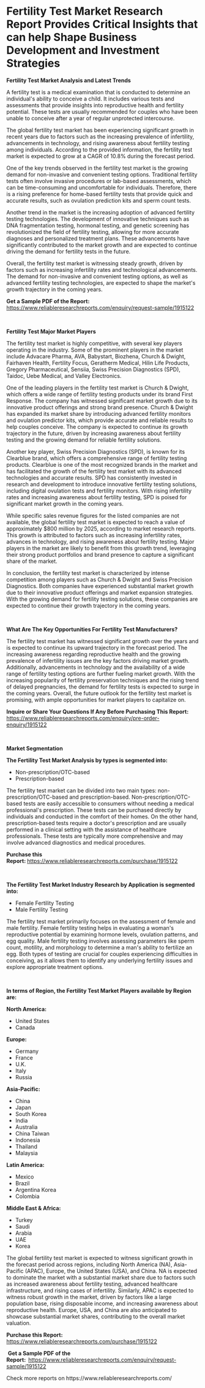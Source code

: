 <p><h1>Fertility Test Market Research Report Provides Critical Insights that can help Shape Business Development and Investment Strategies</h1></p><p><strong>Fertility Test Market Analysis and Latest Trends</strong></p>
<p><p>A fertility test is a medical examination that is conducted to determine an individual's ability to conceive a child. It includes various tests and assessments that provide insights into reproductive health and fertility potential. These tests are usually recommended for couples who have been unable to conceive after a year of regular unprotected intercourse.</p><p>The global fertility test market has been experiencing significant growth in recent years due to factors such as the increasing prevalence of infertility, advancements in technology, and rising awareness about fertility testing among individuals. According to the provided information, the fertility test market is expected to grow at a CAGR of 10.8% during the forecast period.</p><p>One of the key trends observed in the fertility test market is the growing demand for non-invasive and convenient testing options. Traditional fertility tests often involve invasive procedures or lab-based assessments, which can be time-consuming and uncomfortable for individuals. Therefore, there is a rising preference for home-based fertility tests that provide quick and accurate results, such as ovulation prediction kits and sperm count tests.</p><p>Another trend in the market is the increasing adoption of advanced fertility testing technologies. The development of innovative techniques such as DNA fragmentation testing, hormonal testing, and genetic screening has revolutionized the field of fertility testing, allowing for more accurate diagnoses and personalized treatment plans. These advancements have significantly contributed to the market growth and are expected to continue driving the demand for fertility tests in the future.</p><p>Overall, the fertility test market is witnessing steady growth, driven by factors such as increasing infertility rates and technological advancements. The demand for non-invasive and convenient testing options, as well as advanced fertility testing technologies, are expected to shape the market's growth trajectory in the coming years.</p></p>
<p><strong>Get a Sample PDF of the Report:&nbsp;</strong> <a href="https://www.reliableresearchreports.com/enquiry/request-sample/1915122">https://www.reliableresearchreports.com/enquiry/request-sample/1915122</a></p>
<p>&nbsp;</p>
<p><strong>Fertility Test Major Market Players</strong></p>
<p><p>The fertility test market is highly competitive, with several key players operating in the industry. Some of the prominent players in the market include Advacare Pharma, AVA, Babystart, Biozhena, Church & Dwight, Fairhaven Health, Fertility Focus, Geratherm Medical, Hilin Life Products, Gregory Pharmaceutical, Sensiia, Swiss Precision Diagnostics (SPD), Taidoc, Uebe Medical, and Valley Electronics.</p><p>One of the leading players in the fertility test market is Church & Dwight, which offers a wide range of fertility testing products under its brand First Response. The company has witnessed significant market growth due to its innovative product offerings and strong brand presence. Church & Dwight has expanded its market share by introducing advanced fertility monitors and ovulation predictor kits, which provide accurate and reliable results to help couples conceive. The company is expected to continue its growth trajectory in the future, driven by increasing awareness about fertility testing and the growing demand for reliable fertility solutions.</p><p>Another key player, Swiss Precision Diagnostics (SPD), is known for its Clearblue brand, which offers a comprehensive range of fertility testing products. Clearblue is one of the most recognized brands in the market and has facilitated the growth of the fertility test market with its advanced technologies and accurate results. SPD has consistently invested in research and development to introduce innovative fertility testing solutions, including digital ovulation tests and fertility monitors. With rising infertility rates and increasing awareness about fertility testing, SPD is poised for significant market growth in the coming years.</p><p>While specific sales revenue figures for the listed companies are not available, the global fertility test market is expected to reach a value of approximately $800 million by 2025, according to market research reports. This growth is attributed to factors such as increasing infertility rates, advances in technology, and rising awareness about fertility testing. Major players in the market are likely to benefit from this growth trend, leveraging their strong product portfolios and brand presence to capture a significant share of the market.</p><p>In conclusion, the fertility test market is characterized by intense competition among players such as Church & Dwight and Swiss Precision Diagnostics. Both companies have experienced substantial market growth due to their innovative product offerings and market expansion strategies. With the growing demand for fertility testing solutions, these companies are expected to continue their growth trajectory in the coming years.</p></p>
<p>&nbsp;</p>
<p><strong>What Are The Key Opportunities For Fertility Test Manufacturers?</strong></p>
<p><p>The fertility test market has witnessed significant growth over the years and is expected to continue its upward trajectory in the forecast period. The increasing awareness regarding reproductive health and the growing prevalence of infertility issues are the key factors driving market growth. Additionally, advancements in technology and the availability of a wide range of fertility testing options are further fueling market growth. With the increasing popularity of fertility preservation techniques and the rising trend of delayed pregnancies, the demand for fertility tests is expected to surge in the coming years. Overall, the future outlook for the fertility test market is promising, with ample opportunities for market players to capitalize on.</p></p>
<p><strong>Inquire or Share Your Questions If Any Before Purchasing This Report:</strong> <a href="https://www.reliableresearchreports.com/enquiry/pre-order-enquiry/1915122">https://www.reliableresearchreports.com/enquiry/pre-order-enquiry/1915122</a></p>
<p>&nbsp;</p>
<p><strong>Market Segmentation</strong></p>
<p><strong>The Fertility Test Market Analysis by types is segmented into:</strong></p>
<p><ul><li>Non-prescription/OTC-based</li><li>Prescription-based</li></ul></p>
<p><p>The fertility test market can be divided into two main types: non-prescription/OTC-based and prescription-based. Non-prescription/OTC-based tests are easily accessible to consumers without needing a medical professional's prescription. These tests can be purchased directly by individuals and conducted in the comfort of their homes. On the other hand, prescription-based tests require a doctor's prescription and are usually performed in a clinical setting with the assistance of healthcare professionals. These tests are typically more comprehensive and may involve advanced diagnostics and medical procedures.</p></p>
<p><strong>Purchase this Report:&nbsp;</strong><a href="https://www.reliableresearchreports.com/purchase/1915122">https://www.reliableresearchreports.com/purchase/1915122</a></p>
<p>&nbsp;</p>
<p><strong>The Fertility Test Market Industry Research by Application is segmented into:</strong></p>
<p><ul><li>Female Fertility Testing</li><li>Male Fertility Testing</li></ul></p>
<p><p>The fertility test market primarily focuses on the assessment of female and male fertility. Female fertility testing helps in evaluating a woman's reproductive potential by examining hormone levels, ovulation patterns, and egg quality. Male fertility testing involves assessing parameters like sperm count, motility, and morphology to determine a man's ability to fertilize an egg. Both types of testing are crucial for couples experiencing difficulties in conceiving, as it allows them to identify any underlying fertility issues and explore appropriate treatment options.</p></p>
<p>&nbsp;</p>
<p><strong>In terms of Region, the Fertility Test Market Players available by Region are:</strong></p>
<p>
    <p> <strong> North America: </strong>
        <ul>
            <li>United States</li>
            <li>Canada</li>
        </ul>
        </p> 
    <p> <strong> Europe: </strong>
        <ul>
            <li>Germany</li>
            <li>France</li>
            <li>U.K.</li>
            <li>Italy</li>
            <li>Russia</li>
        </ul>
        </p> 
    <p> <strong> Asia-Pacific: </strong>
        <ul>
            <li>China</li>
            <li>Japan</li>
            <li>South Korea</li>
            <li>India</li>
            <li>Australia</li>
            <li>China Taiwan</li>
            <li>Indonesia</li>
            <li>Thailand</li>
            <li>Malaysia</li>
        </ul>
        </p> 
    <p> <strong> Latin America: </strong>
        <ul>
            <li>Mexico</li>
            <li>Brazil</li>
            <li>Argentina Korea</li>
            <li>Colombia</li>
        </ul>
        </p> 
    <p> <strong> Middle East & Africa: </strong>
        <ul>
            <li>Turkey</li>
            <li>Saudi</li>
            <li>Arabia</li>
            <li>UAE</li>
            <li>Korea</li>
        </ul>
    </p>
    </p>
<p><p>The global fertility test market is expected to witness significant growth in the forecast period across regions, including North America (NA), Asia-Pacific (APAC), Europe, the United States (USA), and China. NA is expected to dominate the market with a substantial market share due to factors such as increased awareness about fertility testing, advanced healthcare infrastructure, and rising cases of infertility. Similarly, APAC is expected to witness robust growth in the market, driven by factors like a large population base, rising disposable income, and increasing awareness about reproductive health. Europe, USA, and China are also anticipated to showcase substantial market shares, contributing to the overall market valuation.</p></p>
<p><strong>Purchase this Report: </strong><a href="https://www.reliableresearchreports.com/purchase/1915122">https://www.reliableresearchreports.com/purchase/1915122</a></p>
<p>&nbsp;<strong>Get a Sample PDF of the Report:&nbsp;&nbsp;</strong><a href="https://www.reliableresearchreports.com/enquiry/request-sample/1915122">https://www.reliableresearchreports.com/enquiry/request-sample/1915122</a></p>
<p><strong></strong></p>
<p>Check more reports on https://www.reliableresearchreports.com/</p>